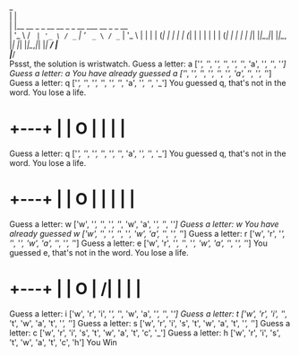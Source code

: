  
 _                                             
| |                                            
| |__   __ _ _ __   __ _ _ __ ___   __ _ _ __  
| '_ \ / _` | '_ \ / _` | '_ ` _ \ / _` | '_ \ 
| | | | (_| | | | | (_| | | | | | | (_| | | | |
|_| |_|\__,_|_| |_|\__, |_| |_| |_|\__,_|_| |_|
                    __/ |                      
                   |___/    
Pssst, the solution is wristwatch.
Guess a letter: a
['_', '_', '_', '_', '_', '_', 'a', '_', '_', '_']
Guess a letter: a
You have already guessed a
['_', '_', '_', '_', '_', '_', 'a', '_', '_', '_']
Guess a letter: q
['_', '_', '_', '_', '_', '_', 'a', '_', '_', '_']
You guessed q, that's not in the word. You lose a life.

  +---+
  |   |
  O   |
      |
      |
      |
=========

Guess a letter: q
['_', '_', '_', '_', '_', '_', 'a', '_', '_', '_']
You guessed q, that's not in the word. You lose a life.

  +---+
  |   |
  O   |
  |   |
      |
      |
=========

Guess a letter: w
['w', '_', '_', '_', '_', 'w', 'a', '_', '_', '_']
Guess a letter: w
You have already guessed w
['w', '_', '_', '_', '_', 'w', 'a', '_', '_', '_']
Guess a letter: r
['w', 'r', '_', '_', '_', 'w', 'a', '_', '_', '_']
Guess a letter: e
['w', 'r', '_', '_', '_', 'w', 'a', '_', '_', '_']
You guessed e, that's not in the word. You lose a life.

  +---+
  |   |
  O   |
 /|   |
      |
      |
=========
Guess a letter: i
['w', 'r', 'i', '_', '_', 'w', 'a', '_', '_', '_']
Guess a letter: t
['w', 'r', 'i', '_', 't', 'w', 'a', 't', '_', '_']
Guess a letter: s
['w', 'r', 'i', 's', 't', 'w', 'a', 't', '_', '_']
Guess a letter: c
['w', 'r', 'i', 's', 't', 'w', 'a', 't', 'c', '_']
Guess a letter: h
['w', 'r', 'i', 's', 't', 'w', 'a', 't', 'c', 'h']
You Win